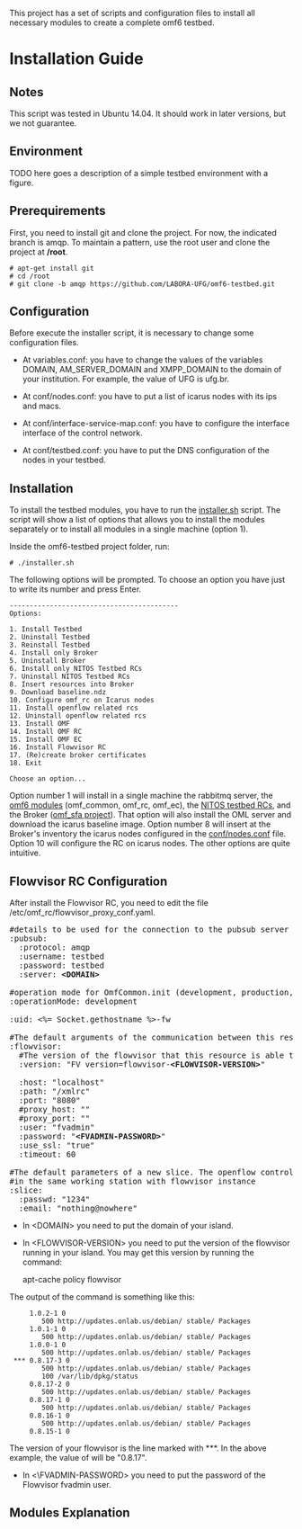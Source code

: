 This project has a set of scripts and configuration files to install all necessary modules to create a complete omf6 testbed.

Installation Guide
==================

Notes
-----
This script was tested in Ubuntu 14.04. It should work in later versions, but we not guarantee.

Environment
-----------

TODO here goes a description of a simple testbed environment with a figure.

Prerequirements
---------------
First, you need to install git and clone the project. For now, the indicated branch is amqp. To maintain a pattern, use the root user and clone the project at **/root**.

    # apt-get install git
    # cd /root
    # git clone -b amqp https://github.com/LABORA-UFG/omf6-testbed.git

Configuration
-------------
Before execute the installer script, it is necessary to change some configuration files.

* At variables.conf: you have to change the values of the variables DOMAIN, AM_SERVER_DOMAIN and XMPP_DOMAIN to the domain of your institution. For example, the value of UFG is ufg.br.

* At conf/nodes.conf: you have to put a list of icarus nodes with its ips and macs.

* At conf/interface-service-map.conf: you have to configure the interface interface of the control network.

* At conf/testbed.conf: you have to put the DNS configuration of the nodes in your testbed.


Installation
------------
To install the testbed modules, you have to run the [installer.sh](installer.sh) script. The script will show a list of options that allows you to install the modules separately or to install all modules in a single machine (option 1).

Inside the omf6-testbed project folder, run:

    # ./installer.sh

The following options will be prompted. To choose an option you have just to write its number and press Enter.

    ------------------------------------------
    Options:
    
    1. Install Testbed
    2. Uninstall Testbed
    3. Reinstall Testbed
    4. Install only Broker
    5. Uninstall Broker
    6. Install only NITOS Testbed RCs
    7. Uninstall NITOS Testbed RCs
    8. Insert resources into Broker
    9. Download baseline.ndz
    10. Configure omf_rc on Icarus nodes
    11. Install openflow related rcs
    12. Uninstall openflow related rcs
    13. Install OMF
    14. Install OMF RC
    15. Install OMF EC
    16. Install Flowvisor RC
    17. (Re)create broker certificates
    18. Exit
    
    Choose an option...
    
Option number 1 will install in a single machine the rabbitmq server, the [omf6 modules](https://github.com/LABORA-UFG/omf) (omf_common, omf_rc, omf_ec), the [NITOS testbed RCs](https://github.com/LABORA-UFG/nitos_testbed_rc), and the Broker ([omf_sfa project](https://github.com/LABORA-UFG/omf_sfa)). That option will also install the OML server and download the icarus baseline image.
Option number 8 will insert at the Broker's inventory the icarus nodes configured in the [conf/nodes.conf](conf/nodes.conf) file. Option 10 will configure the RC on icarus nodes. The other options are quite intuitive.

Flowvisor RC Configuration
-------------------

After install the Flowvisor RC, you need to edit the file /etc/omf_rc/flowvisor_proxy_conf.yaml. 

<pre>
#details to be used for the connection to the pubsub server
:pubsub:
  :protocol: amqp
  :username: testbed
  :password: testbed
  :server: <b>&lt;DOMAIN&gt;</b>

#operation mode for OmfCommon.init (development, production, etc)
:operationMode: development

:uid: <%= Socket.gethostname %>-fw

#The default arguments of the communication between this resource and the flowvisor instance
:flowvisor:
  #The version of the flowvisor that this resource is able to control
  :version: "FV version=flowvisor-<b>&lt;FLOWVISOR-VERSION&gt;</b>"

  :host: "localhost"
  :path: "/xmlrc"
  :port: "8080"
  #proxy_host: ""
  #proxy_port: ""
  :user: "fvadmin"
  :password: "<b>&lt;FVADMIN-PASSWORD&gt;</b>"
  :use_ssl: "true"
  :timeout: 60

#The default parameters of a new slice. The openflow controller is assumed to be
#in the same working station with flowvisor instance
:slice:
  :passwd: "1234"
  :email: "nothing@nowhere"
</pre>

* In \<DOMAIN\> you need to put the domain of your island.
* In \<FLOWVISOR-VERSION\> you need to put the version of the flowvisor running in your island. You may get this version by running the command:
  
  
    apt-cache policy flowvisor

The output of the command is something like this:

         1.0.2-1 0
            500 http://updates.onlab.us/debian/ stable/ Packages
         1.0.1-1 0
            500 http://updates.onlab.us/debian/ stable/ Packages
         1.0.0-1 0
            500 http://updates.onlab.us/debian/ stable/ Packages
     *** 0.8.17-3 0
            500 http://updates.onlab.us/debian/ stable/ Packages
            100 /var/lib/dpkg/status
         0.8.17-2 0
            500 http://updates.onlab.us/debian/ stable/ Packages
         0.8.17-1 0
            500 http://updates.onlab.us/debian/ stable/ Packages
         0.8.16-1 0
            500 http://updates.onlab.us/debian/ stable/ Packages
         0.8.15-1 0

The version of your flowvisor is the line marked with ***. In the above example, the value of <FLOWVISOR-VERSION> will be "0.8.17". 

* In <\FVADMIN-PASSWORD\> you need to put the password of the Flowvisor fvadmin user.

Modules Explanation
-------------------
